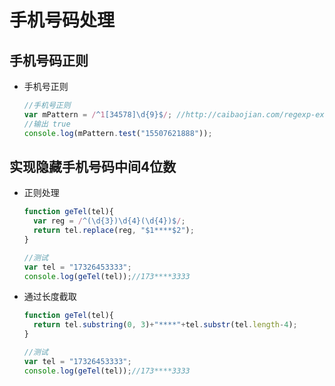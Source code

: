 # 手机号码处理

## 手机号码正则

*   手机号正则

    ```javascript
    //手机号正则
    var mPattern = /^1[34578]\d{9}$/; //http://caibaojian.com/regexp-example.html
    //输出 true
    console.log(mPattern.test("15507621888"));
    ```

## 实现隐藏手机号码中间4位数

*   正则处理

    ```javascript
    function geTel(tel){
      var reg = /^(\d{3})\d{4}(\d{4})$/;  
      return tel.replace(reg, "$1****$2");
    }

    //测试
    var tel = "17326453333"; 
    console.log(geTel(tel));//173****3333
    ```

*   通过长度截取

    ```javascript
    function geTel(tel){
      return tel.substring(0, 3)+"****"+tel.substr(tel.length-4);
    }

    //测试
    var tel = "17326453333"; 
    console.log(geTel(tel));//173****3333
    ```
